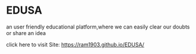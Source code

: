 # EDUSA
an user friendly educational platform,where we can easily clear our doubts or share an idea

click here to visit Site: https://ram1903.github.io/EDUSA/

